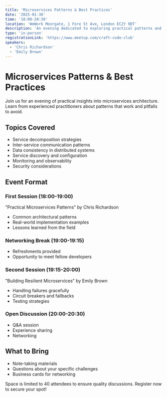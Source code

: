 ```yaml
---
title: 'Microservices Patterns & Best Practices'
date: '2025-01-30'
time: '18:00-20:30'
location: 'WeWork Moorgate, 1 Fore St Ave, London EC2Y 9DT'
description: 'An evening dedicated to exploring practical patterns and best practices in microservices architecture. Learn from real-world examples and industry experts.'
type: 'in-person'
registrationLink: 'https://www.meetup.com/craft-code-club'
speakers:
  - 'Chris Richardson'
  - 'Emily Brown'
---
```


# Microservices Patterns & Best Practices

Join us for an evening of practical insights into microservices architecture. Learn from experienced practitioners about patterns that work and pitfalls to avoid.

## Topics Covered

- Service decomposition strategies
- Inter-service communication patterns
- Data consistency in distributed systems
- Service discovery and configuration
- Monitoring and observability
- Security considerations

## Event Format

### First Session (18:00-19:00)
"Practical Microservices Patterns" by Chris Richardson
- Common architectural patterns
- Real-world implementation examples
- Lessons learned from the field

### Networking Break (19:00-19:15)
- Refreshments provided
- Opportunity to meet fellow developers

### Second Session (19:15-20:00)
"Building Resilient Microservices" by Emily Brown
- Handling failures gracefully
- Circuit breakers and fallbacks
- Testing strategies

### Open Discussion (20:00-20:30)
- Q&A session
- Experience sharing
- Networking

## What to Bring

- Note-taking materials
- Questions about your specific challenges
- Business cards for networking

Space is limited to 40 attendees to ensure quality discussions. Register now to secure your spot! 